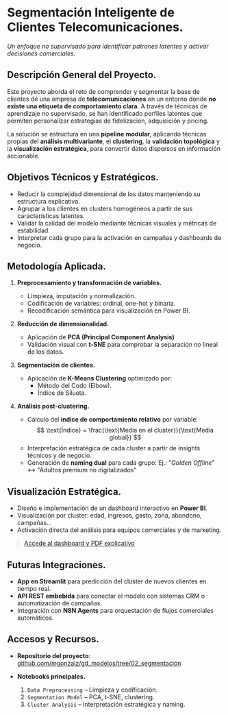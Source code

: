 # **Segmentación Inteligente de Clientes Telecomunicaciones.**

*Un enfoque no supervisado para identificar patrones latentes y activar decisiones comerciales.*

## **Descripción General del Proyecto.**

Este proyecto aborda el reto de comprender y segmentar la base de clientes de una empresa de **telecomunicaciones** en un entorno donde **no existe una etiqueta de comportamiento clara**. A través de técnicas de aprendizaje no supervisado, se han identificado perfiles latentes que permiten personalizar estrategias de fidelización, adquisición y pricing.

La solución se estructura en una **pipeline modular**, aplicando técnicas propias del **análisis multivariante**, el **clustering**, la **validación topológica** y la **visualización estratégica**, para convertir datos dispersos en información accionable.

## **Objetivos Técnicos y Estratégicos.**

- Reducir la complejidad dimensional de los datos manteniendo su estructura explicativa.
- Agrupar a los clientes en clusters homogéneos a partir de sus características latentes.
- Validar la calidad del modelo mediante técnicas visuales y métricas de estabilidad.
- Interpretar cada grupo para la activación en campañas y dashboards de negocio.

## **Metodología Aplicada.**

1. **Preprocesamiento y transformación de variables.**
    - Limpieza, imputación y normalización.
    - Codificación de variables: ordinal, one-hot y binaria.
    - Recodificación semántica para visualización en Power BI.

2. **Reducción de dimensionalidad.**
    - Aplicación de **PCA (Principal Component Analysis)**
    - Validación visual con **t-SNE** para comprobar la separación no lineal de los datos.

3. **Segmentación de clientes.**
    - Aplicación de **K-Means Clustering** optimizado por:
        - Método del Codo (Elbow).
        - Índice de Silueta.

4. **Análisis post-clustering.**
    - Cálculo del **índice de comportamiento relativo** por variable:
    $$
    \text{Índice} = \frac{\text{Media en el cluster}}{\text{Media global}}
    $$
    - Interpretación estratégica de cada cluster a partir de insights técnicos y de negocio.
    - Generación de **naming dual** para cada grupo: Ej.: "*Golden Offline*" ↔ "Adultos premium no digitalizados"

## **Visualización Estratégica.**

- Diseño e implementación de un dashboard interactivo en **Power BI**.
- Visualización por cluster: edad, ingresos, gasto, zona, abandono, campañas...
- Activación directa del análisis para equipos comerciales y de marketing.

> [Accede al dashboard y PDF explicativo](https://github.com/mgonzalz/gd_modelos/tree/02_segmentaci%C3%B3n/dashboard)

## **Futuras Integraciones.**

- **App en Streamlit** para predicción del cluster de nuevos clientes en tiempo real.
- **API REST embebida** para conectar el modelo con sistemas CRM o automatización de campañas.
- Integración con **N8N Agents** para orquestación de flujos comerciales automáticos.

## **Accesos y Recursos.**

- **Repositorio del proyecto**: [github.com/mgonzalz/gd_modelos/tree/02_segmentación](https://github.com/mgonzalz/gd_modelos/tree/02_segmentaci%C3%B3n)

- **Notebooks principales.**
    1. `Data Preprocessing` – Limpieza y codificación.
    2. `Segmentation Model` – PCA, t-SNE, clustering.
    3. `Cluster Analysis` – Interpretación estratégica y naming.
